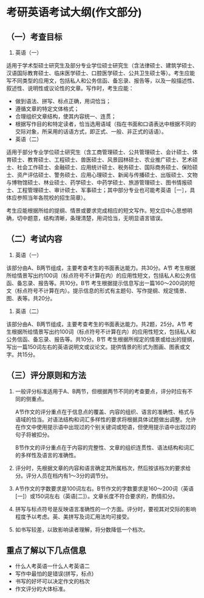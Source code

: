 # 考研英语考试大纲\(作文部分\)

## （一）考查目标

1. 英语（一）

适用于学术型硕士研究生及部分专业学位硕士研究生（含法律硕士、建筑学硕士、汉语国际教育硕士、临床医学硕士、口腔医学硕士、公共卫生硕士等）。考生应能写不同类型的应用文，包括私人和公务信函、备忘录、报告等，以及一般描述性、叙述性、说明性或议论性的文章。写作时，考生应能：

* 做到语法、拼写、标点正确，用词恰当；
* 遵循文章的特定文体格式；
* 合理组织文章结构，使其内容统一、连贯；
* 根据写作目的和特定读者，恰当选用语域（指在书面和口语表达中根据不同的交际对象，所采用的话语方式，即正式、一般、非正式的话语）。
* 英语（二）

适用于部分专业学位硕士研究生（含工商管理硕士、公共管理硕士、会计硕士、体育硕士、教育硕士、工程硕士、兽医硕士、风景园林硕士、农业推广硕士、艺术硕士、社会工作硕士、金融硕士、应用统计硕士、税务硕士、国际商务硕士、保险硕士、资产评估硕士、警务硕士、应用心理硕士、新闻与传播硕士、出版硕士、文物与博物馆硕士、林业硕士、药学硕士、中药学硕士、旅游管理硕士、图书情报硕士、工程管理硕士、审计硕士、军事硕士；其中部分专业也可能考英语［一］，具体应参照当年各院校的招生简章）。

考生应能根据所给的提纲、情景或要求完成相应的短文写作。短文应中心思想明确，切中题意，结构清晰，条理清楚，用词恰当，无明显语言错误。

## （二）考试内容

1. 英语（一）

该部分由A、B两节组成，主要考查考生的书面表达能力。共30分。A节 考生根据所给情景写出约100词（标点符号不计算在内）的应用性短文，包括私人和公务信函、备忘录、报告等。共10分。B节 考生根据提示信息写出一篇160～200词的短文（标点符号不计算在内）。提示信息的形式有主题句、写作提纲、规定情景、图、表等。共20分。

1. 英语（二）

该部分由A、B两节组成，主要考查考生的书面表达能力。共2题，25分。A节 考生根据所给情景写出约100词（标点符号不计算在内）的应用性短文，包括私人和公务信函、备忘录、报告等。共10分。B节 考生根据所规定的情景或给出的提纲，写出一篇150词左右的英语说明文或议论文。提供情景的形式为图画、图表或文字。共15分。

## （三）评分原则和方法

1. 一般评分标准适用于A、B两节，但根据两节不同的考查要点，评分时应有不同的侧重点。

   A节作文的评分重点在于信息点的覆盖、内容的组织、语言的准确性、格式与语域的恰当。对语法结构和词汇多样性的要求将根据具体试题做出调整。允许在作文中使用提示语中出现过的个别关键词或短语，但使用提示语中出现过的句子将被扣分。

   B节作文的评分重点在于内容的完整性、文章的组织连贯性、语法结构和词汇的多样性及语言的准确性。

2. 评分时，先根据文章的内容和语言确定其所属档次，然后按该档次的要求给分。评分人员在档内有1～3分的调节分。
3. A节作文的字数要求是100词左右。B节作文的字数要求是160～200词（英语\[一\]）或150词左右（英语\[二\]）。文章长度不符合要求的，酌情扣分。
4. 拼写与标点符号是反映语言准确性的一个方面。评分时，要视其对交际的影响程度予以考虑。英、美拼写及词汇用法均可接受。
5. 如书写较差，以致影响读者理解，将分数降低一个档次。

## 重点了解以下几点信息

* 什么人考英语一什么人考英语二
* 写作中最怕的是错误\(拼写，标点\)
* 书写的好坏可以决定作文的档次
* 作文评分的大体标准。

